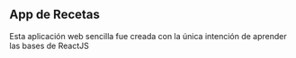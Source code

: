 ## App de Recetas

Esta aplicación web sencilla fue creada con la única intención de aprender las bases de ReactJS


